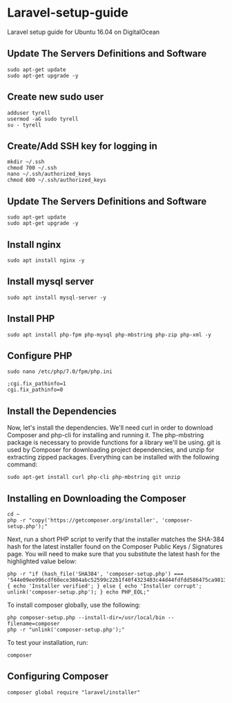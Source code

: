 # Laravel-setup-guide
Laravel setup guide for Ubuntu 16.04 on DigitalOcean

## Update The Servers Definitions and Software
    sudo apt-get update
    sudo apt-get upgrade -y

## Create new sudo user
    adduser tyrell
    usermod -aG sudo tyrell
    su - tyrell
    
## Create/Add SSH key for logging in
    mkdir ~/.ssh
    chmod 700 ~/.ssh
    nano ~/.ssh/authorized_keys
    chmod 600 ~/.ssh/authorized_keys
    
## Update The Servers Definitions and Software
    sudo apt-get update
    sudo apt-get upgrade -y
    
## Install nginx
    sudo apt install nginx -y
    
## Install mysql server
    sudo apt install mysql-server -y
    
## Install PHP
    sudo apt install php-fpm php-mysql php-mbstring php-zip php-xml -y
    
## Configure PHP
    sudo nano /etc/php/7.0/fpm/php.ini
    
    ;cgi.fix_pathinfo=1
    cgi.fix_pathinfo=0
    
## Install the Dependencies
Now, let's install the dependencies. We'll need curl in order to download Composer and php-cli for installing and running it. The php-mbstring package is necessary to provide functions for a library we'll be using. git is used by Composer for downloading project dependencies, and unzip for extracting zipped packages. Everything can be installed with the following command:
                          
    sudo apt-get install curl php-cli php-mbstring git unzip

## Installing en Downloading the Composer
    cd ~
    php -r "copy('https://getcomposer.org/installer', 'composer-setup.php');"

Next, run a short PHP script to verify that the installer matches the SHA-384 hash for the latest installer found on the Composer Public Keys / Signatures page. You will need to make sure that you substitute the latest hash for the highlighted value below:
    
    php -r "if (hash_file('SHA384', 'composer-setup.php') === '544e09ee996cdf60ece3804abc52599c22b1f40f4323403c44d44fdfdd586475ca9813a858088ffbc1f233e9b180f061') { echo 'Installer verified'; } else { echo 'Installer corrupt'; unlink('composer-setup.php'); } echo PHP_EOL;"
    
To install composer globally, use the following:
    
    php composer-setup.php --install-dir=/usr/local/bin --filename=composer
    php -r "unlink('composer-setup.php');"
    
To test your installation, run:

    composer

## Configuring Composer
    composer global require "laravel/installer"

